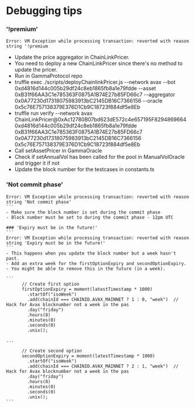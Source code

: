 # Debugging tips

### '!premium'
```
Error: VM Exception while processing transaction: reverted with reason string '!premium
```
- Update the price aggregator in ChainLinkPricer.
- You need to deploy a new ChainLinkPricer since there's no method to update the pricer.
- Run in GammaProtocol repo
- truffle exec ./scripts/deployChainlinkPricer.js --network avax --bot 0xd4816d144c005b29df24c8eb1865fb8a1e79fdde --asset 0xB31f66AA3C1e785363F0875A1B74E27b85FD66c7 --aggregator 0x0A77230d17318075983913bC2145DB16C7366156 --oracle 0x5c76E757138379E376D1Cb9C18723f884df5e8Eb
- truffle run verify --network avax ChainLinkPricer@0xAc12780B07bd623dE572c4e657195F8294869664 0xd4816d144c005b29df24c8eb1865fb8a1e79fdde 0xB31f66AA3C1e785363F0875A1B74E27b85FD66c7 0x0A77230d17318075983913bC2145DB16C7366156 0x5c76E757138379E376D1Cb9C18723f884df5e8Eb
- Call setAssetPricer in GammaOracle
- Check if setAnnualVol has been called for the pool in ManualVolOracle and trigger it if not
- Update the block number for the testcases in constants.ts

### 'Not commit phase'
````
Error: VM Exception while processing transaction: reverted with reason string 'Not commit phase'
```
- Make sure the block number is set during the commit phase
- Block number must be set to during the commit phase - 12pm UTC

### 'Expiry must be in the future!'
```
Error: VM Exception while processing transaction: reverted with reason string 'Expiry must be in the future!'
```
- This happens when you update the block number but a week hasn't past.
- Add an extra week for the firstOptionExpiry and secondOptionExpiry.
- You might be able to remove this in the future (in a week).

```
      // Create first option
      firstOptionExpiry = moment(latestTimestamp * 1000)
        .startOf("isoWeek")
        .add(chainId === CHAINID.AVAX_MAINNET ? 1 : 0, "week")  // Hack for Avax blocknumber not a week in the pas
        .day("friday")
        .hours(8)
        .minutes(0)
        .seconds(0)
        .unix();

...

      // Create second option
      secondOptionExpiry = moment(latestTimestamp * 1000)
        .startOf("isoWeek")
        .add(chainId === CHAINID.AVAX_MAINNET ? 2 : 1, "week")  // Hack for Avax blocknumber not a week in the pas
        .day("friday")
        .hours(8)
        .minutes(0)
        .seconds(0)
        .unix();
```
